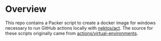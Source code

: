 # Overview
This repo contains a Packer script to create a docker image for windows necessary to run GitHub actions locally with [nektos/act](https://github.com/nektos/act).  The source for these scripts originally came from [actions/virtual-environments](https://github.com/actions/virtual-environments).

